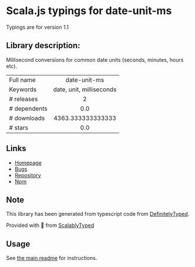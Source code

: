 
# Scala.js typings for date-unit-ms

Typings are for version 1.1

## Library description:
Millisecond conversions for common date units (seconds, minutes, hours etc).

|                    |                 |
| ------------------ | :-------------: |
| Full name          | date-unit-ms |
| Keywords           | date, unit, milliseconds |
| # releases         | 2 |
| # dependents       | 0.0 |
| # downloads        | 4363.333333333333 |
| # stars            | 0.0 |

## Links
- [Homepage](https://github.com/IonicaBizau/date-unit-ms#readme)
- [Bugs](https://github.com/IonicaBizau/date-unit-ms/issues)
- [Repository](https://github.com/IonicaBizau/date-unit-ms)
- [Npm](https://www.npmjs.com/package/date-unit-ms)
    


## Note
This library has been generated from typescript code from [DefinitelyTyped](https://definitelytyped.org).

Provided with :purple_heart: from [ScalablyTyped](https://github.com/oyvindberg/ScalablyTyped)

## Usage
See [the main readme](../../readme.md) for instructions.


